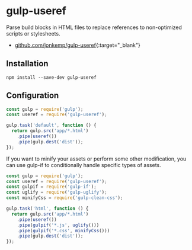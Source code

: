 # gulp-useref

Parse build blocks in HTML files to replace references to non-optimized scripts or stylesheets.

- [github.com/jonkemp/gulp-useref](https://github.com/jonkemp/gulp-useref){:target="_blank"}

## Installation

```shell
npm install --save-dev gulp-useref
```

## Configuration

```javascript
const gulp = require('gulp');
const useref = require('gulp-useref');

gulp.task('default', function () {
  return gulp.src('app/*.html')
    .pipe(useref())
    .pipe(gulp.dest('dist'));
});
```

If you want to minify your assets or perform some other modification, you can use gulp-if to conditionally handle specific types of assets.

```javascript
const gulp = require('gulp');
const useref = require('gulp-useref');
const gulpif = require('gulp-if');
const uglify = require('gulp-uglify');
const minifyCss = require('gulp-clean-css');

gulp.task('html', function () {
  return gulp.src('app/*.html')
    .pipe(useref())
    .pipe(gulpif('*.js', uglify()))
    .pipe(gulpif('*.css', minifyCss()))
    .pipe(gulp.dest('dist'));
});
```
